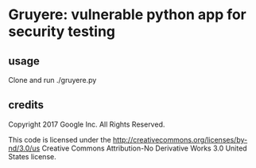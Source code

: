 # Gruyere: vulnerable python app for security testing

## usage
Clone and run ./gruyere.py
## credits
Copyright 2017 Google Inc. All Rights Reserved.

This code is licensed under the http://creativecommons.org/licenses/by-nd/3.0/us
Creative Commons Attribution-No Derivative Works 3.0 United States license.

